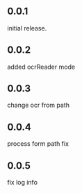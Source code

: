 ## 0.0.1
initial release.


## 0.0.2
added ocrReader mode

## 0.0.3
change ocr from path

## 0.0.4
process form path fix

## 0.0.5
fix log info


